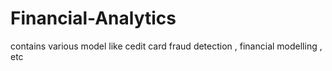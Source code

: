 # Financial-Analytics
contains various model like cedit card fraud detection , financial modelling , etc
